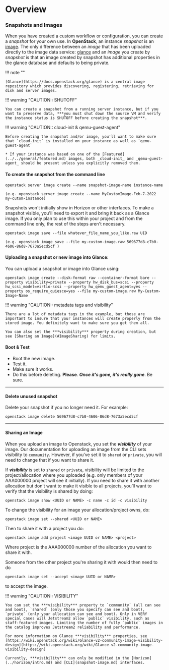 # Overview

### Snapshots and Images

When you have created a custom workflow or configuration, you can create a _snapshot_ for your own use. In **OpenStack**, an instance _snapshot_ is an [image](../../general/instancemgt.md#Image). The only difference between an _image_ that has been uploaded directly to the image data service: [glance](https://docs.openstack.org/glance) and an _image_ you create by _snapshot_ is that an image created by snapshot has additional properties in the glance database and defaults to being private.

!!! note ""

    [Glance](https://docs.openstack.org/glance) is a central image repository which provides discovering, registering, retrieving for disk and server images.

!!! warning "CAUTION:: SHUTOFF"

    You can create a snapshot from a running server instance, but if you want to preserve data, ***you must shut down the source VM and verify the instance status is SHUTOFF before creating the snapshot***.

!!! warning "CAUTION:: cloud-init & qemu-guest-agent"

    Before creating the snapshot and/or image, you'll want to make sure that `cloud-init` is installed on your instance as well as `qemu-guest-agent`

    * If your instance was based on one of the [Featured](../../general/featured.md) images, both _cloud-init_ and _qemu-guest-agent_ should be present unless you explicitly removed them.

#### To create the snapshot from the command line <a name="ImageCreate"></a>

`openstack server image create --name snapshot-image-name instance-name`

    (e.g. openstack server image create --name MyCustomImage-Feb-7-2022 my-cutom-instance)

Snapshots won't initially show in Horizon or other interfaces. To make a snapshot visible, you'll need to export it and bring it back as a Glance image. If you only plan to use this within your project and from the command line only, the rest of the steps aren't necessary.

`openstack image save --file whatever_file_name_you_like.raw UID`

    (e.g. openstack image save --file my-custom-image.raw 569677d8-c7b0-4606-86d8-7673a5ecd5cf )

#### Uploading a snapshot or new image into Glance:

You can upload a snapshot or image into Glance using:

    openstack image create --disk-format raw --container-format bare --property visibility=private --property hw_disk_bus=scsi --property hw_scsi_model=virtio-scsi --property hw_qemu_guest_agent=yes --property os_require_quiesce=yes --file my-custom-image.raw My-Custom-Image-Name

!!! warning "CAUTION:: metadata tags and visibility"

    There are a lot of metadata tags in the example, but those are important to insure that your instances will create properly from the stored image. You definitely want to make sure you get them all.

    You can also set the ***visibility*** property during creation, but see [Sharing an Image](#ImageSharing) for limits.

#### Boot & Test

- Boot the new image.
- Test it.
- Make sure it works.
- Do this before deleting. **Please**. ***Once it's gone, it's really gone***. Be sure.

---

#### Delete unused snapshot <a name="ImageDelete"></a>

Delete your snapshot if you no longer need it. For example:

`openstack image delete 569677d8-c7b0-4606-86d8-7673a5ecd5cf`

---

#### Sharing an Image <a name="ImageSharing"></a>

When you upload an image to Openstack, you set the ***visibility*** of your image. Our documentation for uploading an image from the CLI sets visibility to `community`. However, if you’ve set it to `shared` or `private`, you will need to change that if you want to share it.

If ***visibility*** is set to `shared` or `private`, visibility will be limited to the project/allocation where you uploaded (e.g. only members of your AAA000000 project will see it initially). If you need to share it with another allocation but don’t want to make it visible to all projects, you’ll want to verify that the visibility is shared by doing:


    openstack image show <UUID or NAME> -c name -c id -c visibility

To change the visibility for an image your allocation/project owns, do:

    openstack image set --shared <UUID or NAME>

Then to share it with a project you do:

    openstack image add project <image UUID or NAME> <project>

Where project is the AAA000000 number of the allocation you want to share it with.

Someone from the other project you're sharing it with would then need to do

    openstack image set --accept <image UUID or NAME>

to accept the image.

!!! warning "CAUTION:: VISIBILITY"

    You can set the ***visibility*** property to `community` (all can see and boot), `shared` (only those you specify can see and boot), `private` (only your allocation can see and boot). Only in VERY special cases will Jetstream2 allow `public` visibility, such as staff-featured images. Limiting the number of fully `public` images in the catalog improves Jetstream2 reliability and performance.

    For more information on Glance ***visibility*** properties, see [https://wiki.openstack.org/wiki/Glance-v2-community-image-visibility-design](https://wiki.openstack.org/wiki/Glance-v2-community-image-visibility-design)

    Currently, ***visibility*** can only be modified in the [Horizon](../horizon/intro.md) and [CLI](snapshot-image.md) interfaces.
